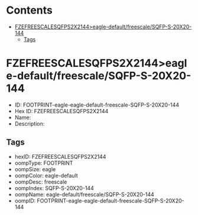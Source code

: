 



Contents
========

* [FZEFREESCALESQFPS2X2144>eagle-default/freescale/SQFP-S-20X20-144](#fzefreescalesqfps2x2144eagle-defaultfreescalesqfp-s-20x20-144)
	* [Tags](#tags)

# FZEFREESCALESQFPS2X2144>eagle-default/freescale/SQFP-S-20X20-144

- ID: FOOTPRINT-eagle-eagle-default-freescale-SQFP-S-20X20-144
- Hex ID: FZEFREESCALESQFPS2X2144
- Name: 
- Description: 

## Tags

- hexID: FZEFREESCALESQFPS2X2144
- oompType: FOOTPRINT
- oompSize: eagle
- oompColor: eagle-default
- oompDesc: freescale
- oompIndex: SQFP-S-20X20-144
- oompName: eagle-default/freescale/SQFP-S-20X20-144
- oompID: FOOTPRINT-eagle-eagle-default-freescale-SQFP-S-20X20-144
